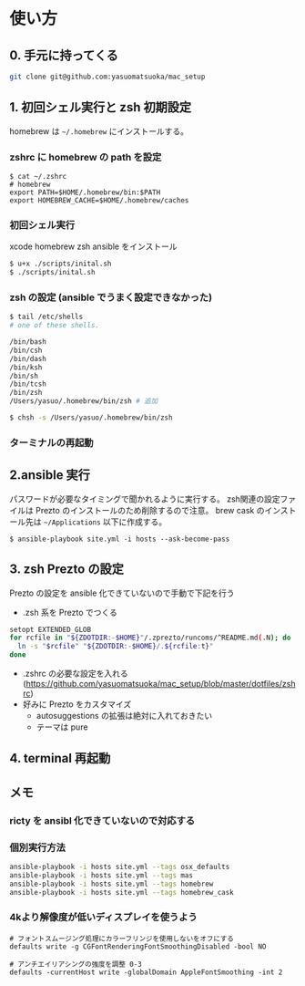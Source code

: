 # 使い方

## 0. 手元に持ってくる

```bash
git clone git@github.com:yasuomatsuoka/mac_setup
```

## 1. 初回シェル実行と zsh 初期設定

homebrew は `~/.homebrew` にインストールする。

### zshrc に homebrew の path を設定

```
$ cat ~/.zshrc
# homebrew
export PATH=$HOME/.homebrew/bin:$PATH
export HOMEBREW_CACHE=$HOME/.homebrew/caches
```

### 初回シェル実行
xcode homebrew zsh ansible をインストール
```bash
$ u+x ./scripts/inital.sh
$ ./scripts/inital.sh
```

### zsh の設定 (ansible でうまく設定できなかった)

```bash
$ tail /etc/shells
# one of these shells.

/bin/bash
/bin/csh
/bin/dash
/bin/ksh
/bin/sh
/bin/tcsh
/bin/zsh
/Users/yasuo/.homebrew/bin/zsh # 追加

$ chsh -s /Users/yasuo/.homebrew/bin/zsh
```

### ターミナルの再起動

## 2.ansible 実行

パスワードが必要なタイミングで聞かれるように実行する。
zsh関連の設定ファイルは Prezto のインストールのため削除するので注意。
brew cask のインストール先は `~/Applications` 以下に作成する。

```
$ ansible-playbook site.yml -i hosts --ask-become-pass
```

## 3. zsh Prezto の設定

Prezto の設定を ansible 化できていないので手動で下記を行う

- .zsh 系を Prezto でつくる

```bash
setopt EXTENDED_GLOB
for rcfile in "${ZDOTDIR:-$HOME}"/.zprezto/runcoms/^README.md(.N); do
  ln -s "$rcfile" "${ZDOTDIR:-$HOME}/.${rcfile:t}"
done
```

- .zshrc の必要な設定を入れる (https://github.com/yasuomatsuoka/mac_setup/blob/master/dotfiles/zshrc)
- 好みに Prezto をカスタマイズ
  - autosuggestions の拡張は絶対に入れておきたい
  - テーマは pure

## 4. terminal 再起動

## メモ

### ricty を ansibl 化できていないので対応する

### 個別実行方法

```bash
ansible-playbook -i hosts site.yml --tags osx_defaults
ansible-playbook -i hosts site.yml --tags mas
ansible-playbook -i hosts site.yml --tags homebrew
ansible-playbook -i hosts site.yml --tags homebrew_cask
```

### 4kより解像度が低いディスプレイを使うよう
```
# フォントスムージング処理にカラーフリンジを使用しないをオフにする
defaults write -g CGFontRenderingFontSmoothingDisabled -bool NO

# アンチエイリアシングの強度を調整 0-3
defaults -currentHost write -globalDomain AppleFontSmoothing -int 2
```
